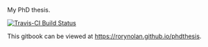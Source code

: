 My PhD thesis.

[![Travis-CI Build
Status](https://travis-ci.org/rorynolan/phdthesis.svg?branch=master)](https://travis-ci.org/rorynolan/phdthesis)

This gitbook can be viewed at https://rorynolan.github.io/phdthesis.